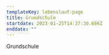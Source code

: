 ```yaml
---
templateKey: lebenslauf-page
title: Grundschule
startdate: 2023-01-25T14:37:30.686Z
enddate: ""
---
```

Grundschule
